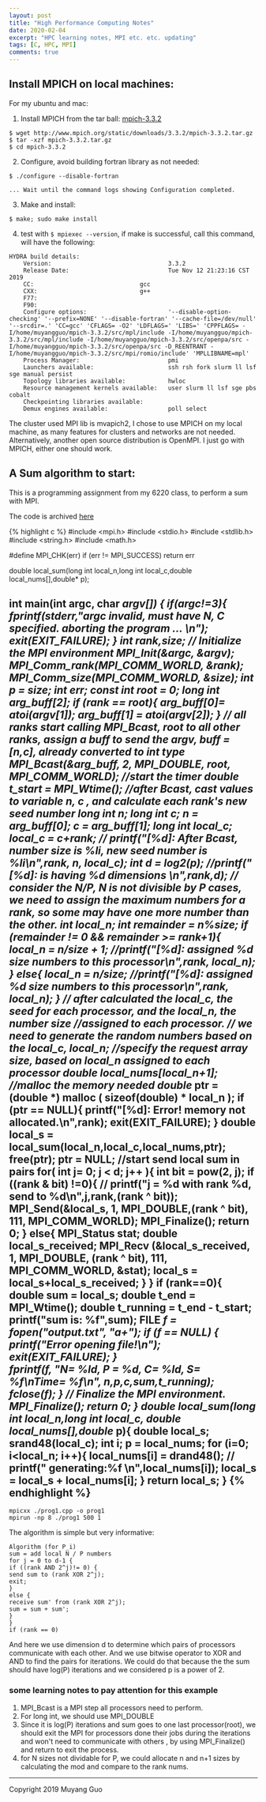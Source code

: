 ```yaml
---
layout: post
title: "High Performance Computing Notes"
date: 2020-02-04
excerpt: "HPC learning notes, MPI etc. etc. updating"
tags: [C, HPC, MPI]
comments: true
---
```


## Install MPICH on local machines:
For my ubuntu and mac:<br>
1. Install MPICH from the tar ball: [mpich-3.3.2](https://www.mpich.org/downloads/)
```
$ wget http://www.mpich.org/static/downloads/3.3.2/mpich-3.3.2.tar.gz
$ tar -xzf mpich-3.3.2.tar.gz
$ cd mpich-3.3.2
```
2. Configure, avoid building fortran library as not needed:
```
$ ./configure --disable-fortran
```
    ... Wait until the command logs showing Configuration completed.
  
3. Make and install:
```
$ make; sudo make install
```
4. test with `$ mpiexec --version`, if make is successful, call this command, will have the following:
```
HYDRA build details:
    Version:                                 3.3.2
    Release Date:                            Tue Nov 12 21:23:16 CST 2019
    CC:                              gcc    
    CXX:                             g++    
    F77:                             
    F90:                             
    Configure options:                       '--disable-option-checking' '--prefix=NONE' '--disable-fortran' '--cache-file=/dev/null' '--srcdir=.' 'CC=gcc' 'CFLAGS= -O2' 'LDFLAGS=' 'LIBS=' 'CPPFLAGS= -I/home/muyangguo/mpich-3.3.2/src/mpl/include -I/home/muyangguo/mpich-3.3.2/src/mpl/include -I/home/muyangguo/mpich-3.3.2/src/openpa/src -I/home/muyangguo/mpich-3.3.2/src/openpa/src -D_REENTRANT -I/home/muyangguo/mpich-3.3.2/src/mpi/romio/include' 'MPLLIBNAME=mpl'
    Process Manager:                         pmi
    Launchers available:                     ssh rsh fork slurm ll lsf sge manual persist
    Topology libraries available:            hwloc
    Resource management kernels available:   user slurm ll lsf sge pbs cobalt
    Checkpointing libraries available:       
    Demux engines available:                 poll select
```


The cluster used MPI lib is mvapich2, I chose to use MPICH on my local machine, as many features for clusters and networks are not needed. Alternatively, another open source distribution is OpenMPI. I just go with MPICH, either one should work. 


## A Sum algorithm to start:

This is a programming assignment from my 6220 class, to perform a sum with MPI.

The code is archived [here](https://github.com/MUYANGGUO/CSE6220-HPC/blob/master/projects/project-1/prog1.cpp)

{% highlight c %}
#include <mpi.h>
#include <stdio.h>
#include <stdlib.h>
#include <string.h>
#include <math.h>

#define MPI_CHK(err) if (err != MPI_SUCCESS) return err

double local_sum(long int local_n,long int local_c,double local_nums[],double* p);

int main(int argc, char *argv[]) {
    if(argc!=3){
        fprintf(stderr,"argc invalid, must have N, C specified. aborting the program ... \n");
        exit(EXIT_FAILURE);
    }
    int rank,size;
    // Initialize the MPI environment
    MPI_Init(&argc, &argv);
    MPI_Comm_rank(MPI_COMM_WORLD, &rank);
    MPI_Comm_size(MPI_COMM_WORLD, &size);
    int p = size;
    int err;
    const int root = 0;
    long int arg_buff[2];
    if (rank == root){
        arg_buff[0]= atoi(argv[1]);
        arg_buff[1] = atoi(argv[2]);
    }
    // all ranks start calling MPI_Bcast, root to all other ranks, assign a buff to send the argv, buff = [n,c], already converted to int type
    MPI_Bcast(&arg_buff, 2, MPI_DOUBLE, root, MPI_COMM_WORLD);
    //start the timer
    double t_start = MPI_Wtime();
    //after Bcast, cast values to variable n, c , and calculate each rank's new seed number 
    long int n;
    long int c;
    n = arg_buff[0];
    c = arg_buff[1];
    long int local_c;
    local_c = c+rank;
    // printf("[%d]: After Bcast, number size is %li, new seed number is %li\n",rank, n, local_c);
    int d = log2(p);
    //printf("[%d]: is having %d dimensions \n",rank,d);
    // consider the N/P, N is not divisible by P cases, we need to assign the maximum numbers for a rank, so some may have one more number than the other.
    int local_n;
    int remainder = n%size;
    if (remainder != 0 && remainder >= rank+1){
        local_n = n/size + 1;
        //printf("[%d]: assigned %d size numbers to this processor\n",rank, local_n);
    }
    else{
        local_n = n/size;
        //printf("[%d]: assigned %d size numbers to this processor\n",rank, local_n);
    }
    // after calculated the local_c, the seed for each processor, and the local_n, the number size     //assigned to each processor. 
    // we need to generate the random numbers based on the local_c, local_n;
    //specify the request array size, based on local_n assigned to each processor
    double local_nums[local_n+1];
    //malloc the memory needed
    double* ptr = (double *) malloc ( sizeof(double) * local_n );
    if (ptr == NULL){
        printf("[%d]: Error! memory not allocated.\n",rank);
        exit(EXIT_FAILURE);
    }
    double local_s = local_sum(local_n,local_c,local_nums,ptr);
    free(ptr);
    ptr = NULL;
    //start send local sum in pairs 
    for( int j= 0; j < d; j++ ){
        int bit = pow(2, j);
        if ((rank & bit) !=0){
            // printf("j = %d with rank %d, send to %d\n",j,rank,(rank ^ bit));
            MPI_Send(&local_s, 1, MPI_DOUBLE,(rank ^ bit), 111, MPI_COMM_WORLD);
            MPI_Finalize();
            return 0;
        }
        else{
            MPI_Status stat;
            double local_s_received;
            MPI_Recv (&local_s_received, 1, MPI_DOUBLE, (rank ^ bit), 111, MPI_COMM_WORLD, &stat);
            local_s = local_s+local_s_received;
        }
    } 
    if (rank==0){
    double sum = local_s;
    double t_end = MPI_Wtime();
    double t_running = t_end - t_start;
    printf("sum is: %f",sum);
    FILE *f = fopen("output.txt", "a+");
    if (f == NULL)
    {
        printf("Error opening file!\n");
        exit(EXIT_FAILURE);
    }  
    fprintf(f, "N= %ld, P = %d, C= %ld, S= %f\nTime= %f\n", n,p,c,sum,t_running);
    fclose(f);
    }
    // Finalize the MPI environment.
    MPI_Finalize();
return 0;
}
double local_sum(long int local_n,long int local_c, double local_nums[],double* p){
    double local_s;
    srand48(local_c);
    int i;
    p = local_nums;
    for (i=0; i<local_n; i++){
        local_nums[i] = drand48();
        // printf(" generating:%f \n",local_nums[i]);
        local_s = local_s + local_nums[i];
    }
    return local_s;
}
{% endhighlight %}
---
```
mpicxx ./prog1.cpp -o prog1
mpirun -np 8 ./prog1 500 1
```
The algorithm is simple but very informative:
```
Algorithm (for P_i)
sum = add local N / P numbers
for j = 0 to d-1 {
if ((rank AND 2^j)!= 0) {
send sum to (rank XOR 2^j);
exit;
}
else {
receive sum' from (rank XOR 2^j);
sum = sum + sum';
}
}
if (rank == 0)
```
And here we use dimension d to determine which pairs of processors communicate with each other. And we use bitwise operator to XOR and AND to find the pairs for iterations. We could do that because the the sum should have log(P) iterations and we considered p is a power of 2. 

### some learning notes to pay attention for this example

1. MPI_Bcast is a MPI step all processors need to perform. 
2. For long int, we should use MPI_DOUBLE
3. Since it is log(P) iterations and sum goes to one last processor(root), we should exit the MPI for processors done their jobs during the iterations and won't need to communicate with others , by using MPI_Finalize() and return to exit the process.
4. for N sizes not dividable for P, we could allocate n and n+1 sizes by calculating the mod and compare to the rank nums. 

---

Copyright 2019 Muyang Guo
